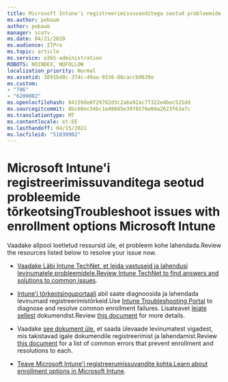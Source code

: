 ```yaml
---
title: Microsoft Intune'i registreerimissuvanditega seotud probleemide tõrkeotsing
ms.author: pebaum
author: pebaum
manager: scotv
ms.date: 04/21/2020
ms.audience: ITPro
ms.topic: article
ms.service: o365-administration
ROBOTS: NOINDEX, NOFOLLOW
localization_priority: Normal
ms.assetid: 3891bd0c-374c-49aa-9336-86caccb9639e
ms.custom:
- "786"
- "6200002"
ms.openlocfilehash: 84159de0f29782d3c2a6a92ac77322e4bec525dd
ms.sourcegitcommit: 8bc60ec34bc1e40685e3976576e04a2623f63a7c
ms.translationtype: MT
ms.contentlocale: et-EE
ms.lasthandoff: 04/15/2021
ms.locfileid: "51830902"
---
```

# <a name="troubleshoot-issues-with-enrollment-options-microsoft-intune"></a><span data-ttu-id="e087f-102">Microsoft Intune'i registreerimissuvanditega seotud probleemide tõrkeotsing</span><span class="sxs-lookup"><span data-stu-id="e087f-102">Troubleshoot issues with enrollment options Microsoft Intune</span></span>

<span data-ttu-id="e087f-103">Vaadake allpool loetletud ressursid üle, et probleem kohe lahendada.</span><span class="sxs-lookup"><span data-stu-id="e087f-103">Review the resources listed below to resolve your issue now.</span></span>
  
- <span data-ttu-id="e087f-104">[Vaadake Läbi Intune TechNet, et leida vastuseid ja lahendusi levinumatele probleemidele.](https://social.technet.microsoft.com/Forums/home?category=microsoftintune&amp;filter=alltypes&amp;sort=lastpostdesc)</span><span class="sxs-lookup"><span data-stu-id="e087f-104">[Review Intune TechNet to find answers and solutions to common issues](https://social.technet.microsoft.com/Forums/home?category=microsoftintune&amp;filter=alltypes&amp;sort=lastpostdesc).</span></span>

- <span data-ttu-id="e087f-105">[Intune'i tõrkeotsinguportaali](https://aka.ms/intunetroubleshooting) abil saate diagnoosida ja lahendada levinumaid registreerimistõrkeid.</span><span class="sxs-lookup"><span data-stu-id="e087f-105">Use [Intune Troubleshooting Portal](https://aka.ms/intunetroubleshooting) to diagnose and resolve common enrollment failures.</span></span> <span data-ttu-id="e087f-106">Lisateavet [leiate sellest](https://docs.microsoft.com/intune/help-desk-operators) dokumendist.</span><span class="sxs-lookup"><span data-stu-id="e087f-106">Review [this document](https://docs.microsoft.com/intune/help-desk-operators) for more details.</span></span>

- <span data-ttu-id="e087f-107">Vaadake [see dokument üle,](https://docs.microsoft.com/troubleshoot/mem/intune/troubleshoot-device-enrollment-in-intune) et saada ülevaade levinumatest vigadest, mis takistavad igale dokumendile registreerimist ja lahendamist.</span><span class="sxs-lookup"><span data-stu-id="e087f-107">Review [this document](https://docs.microsoft.com/troubleshoot/mem/intune/troubleshoot-device-enrollment-in-intune) for a list of common errors that prevent enrollment and resolutions to each.</span></span>

- <span data-ttu-id="e087f-108">[Teave Microsoft Intune'i registreerumissuvandite kohta.](https://docs.microsoft.com/intune/enrollment-options)</span><span class="sxs-lookup"><span data-stu-id="e087f-108">[Learn about enrollment options in Microsoft Intune](https://docs.microsoft.com/intune/enrollment-options).</span></span>
